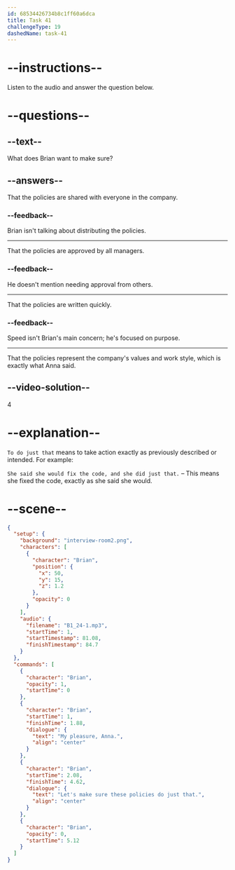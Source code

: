 ```yaml
---
id: 68534426734b8c1ff60a6dca
title: Task 41
challengeType: 19
dashedName: task-41
---
```


<!-- (Audio) Brian: My pleasure, Anna. Let's make sure these policies do just that. -->

# --instructions--

Listen to the audio and answer the question below.

# --questions--

## --text--

What does Brian want to make sure?

## --answers--

That the policies are shared with everyone in the company.

### --feedback--

Brian isn't talking about distributing the policies.

---

That the policies are approved by all managers.

### --feedback--

He doesn't mention needing approval from others.

---

That the policies are written quickly.

### --feedback--

Speed isn't Brian's main concern; he's focused on purpose.

---

That the policies represent the company's values and work style, which is exactly what Anna said.

## --video-solution--

4

# --explanation--

`To do just that` means to take action exactly as previously described or intended. For example:

`She said she would fix the code, and she did just that.` – This means she fixed the code, exactly as she said she would.

# --scene--

```json
{
  "setup": {
    "background": "interview-room2.png",
    "characters": [
      {
        "character": "Brian",
        "position": {
          "x": 50,
          "y": 15,
          "z": 1.2
        },
        "opacity": 0
      }
    ],
    "audio": {
      "filename": "B1_24-1.mp3",
      "startTime": 1,
      "startTimestamp": 81.08,
      "finishTimestamp": 84.7
    }
  },
  "commands": [
    {
      "character": "Brian",
      "opacity": 1,
      "startTime": 0
    },
    {
      "character": "Brian",
      "startTime": 1,
      "finishTime": 1.88,
      "dialogue": {
        "text": "My pleasure, Anna.",
        "align": "center"
      }
    },
    {
      "character": "Brian",
      "startTime": 2.08,
      "finishTime": 4.62,
      "dialogue": {
        "text": "Let's make sure these policies do just that.",
        "align": "center"
      }
    },
    {
      "character": "Brian",
      "opacity": 0,
      "startTime": 5.12
    }
  ]
}
```
